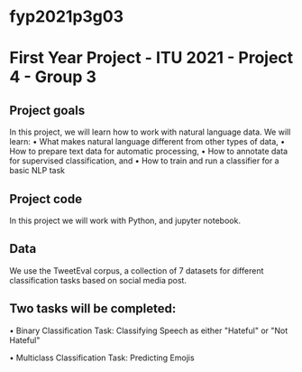 # fyp2021p3g03
# First Year Project - ITU 2021 - Project 4 - Group 3

## Project goals
In this project, we will learn how to work with natural language data. We will learn:
• What makes natural language different from other types of data,
• How to prepare text data for automatic processing,
• How to annotate data for supervised classification, and
• How to train and run a classifier for a basic NLP task

## Project code
In this project we will work with Python, and jupyter notebook.

## Data
We use the TweetEval corpus, a collection of 7 datasets for different classification tasks
based on social media post.

## Two tasks will be completed:
• Binary Classification Task: 
Classifying Speech as either "Hateful" or "Not Hateful"

• Multiclass Classification Task:
Predicting Emojis 
